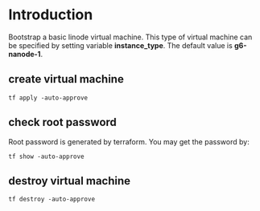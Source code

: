 # Introduction

Bootstrap a basic linode virtual machine.
This type of virtual machine can be specified by setting
variable __instance_type__. The default value is __g6-nanode-1__.

## create virtual machine

    tf apply -auto-approve

## check root password

Root password is generated by terraform. You may get the
password by:

    tf show -auto-approve

## destroy virtual machine

    tf destroy -auto-approve

